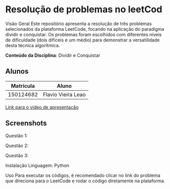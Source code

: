 # Resolução de problemas no leetCod

Visão Geral
Este repositório apresenta a resolução de três problemas selecionados da plataforma LeetCode, focando na aplicação do paradigma dividir e conquistar. Os problemas foram escolhidos com diferentes níveis de dificuldade (dois difíceis e um médio) para demonstrar a versatilidade desta técnica algorítmica.

**Conteúdo da Disciplina**: Dividir e Conquistar

## Alunos
|Matrícula | Aluno |
| -- | -- |
| 150124682  |  Flavio Vieira Leao |

[Link para o video de apresentação]()

## Screenshots
Questão 1: 

Questão 2: 

Questão 3: 

Instalação
Linguagem: Python

Uso
Para executar os códigos, é recomendado clicar no link do problema que direciona para o LeetCode e rodar o código diretamente na plataforma.
